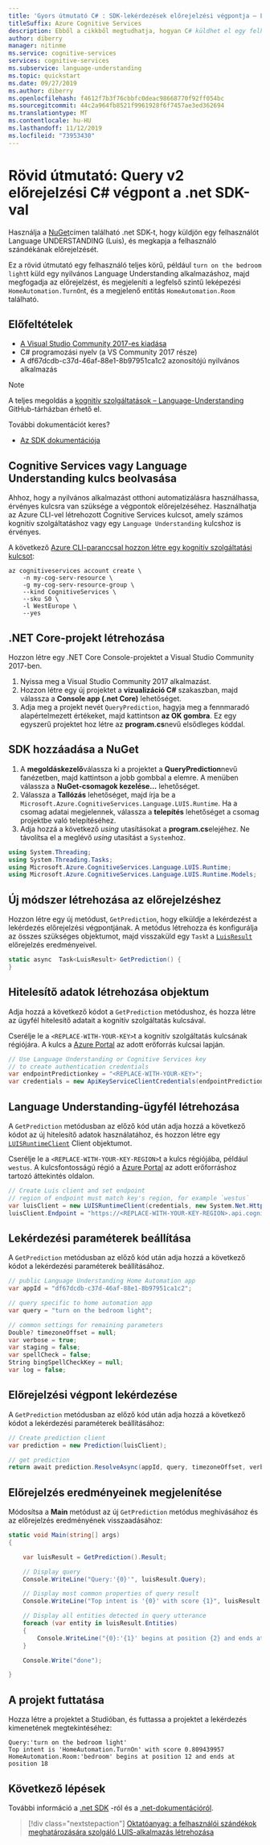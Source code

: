 ```yaml
---
title: 'Gyors útmutató C# : SDK-lekérdezések előrejelzési végpontja – Luis'
titleSuffix: Azure Cognitive Services
description: Ebből a cikkből megtudhatja, hogyan C# küldhet el egy felhasználót az Azure Cognitive Services Luis alkalmazásnak az SDK használatával, és hogyan kaphat előrejelzést.
author: diberry
manager: nitinme
ms.service: cognitive-services
services: cognitive-services
ms.subservice: language-understanding
ms.topic: quickstart
ms.date: 09/27/2019
ms.author: diberry
ms.openlocfilehash: f4612f7b3f76cbbfc0deac98668770f92ff054bc
ms.sourcegitcommit: 44c2a964fb8521f9961928f6f7457ae3ed362694
ms.translationtype: MT
ms.contentlocale: hu-HU
ms.lasthandoff: 11/12/2019
ms.locfileid: "73953430"
---
```

# <a name="quickstart-query-v2-prediction-endpoint-with-c-net-sdk"></a>Rövid útmutató: Query v2 előrejelzési C# végpont a .net SDK-val

Használja a [NuGet](https://www.nuget.org/packages/Microsoft.Azure.CognitiveServices.Language.LUIS.Runtime/)címen található .net SDK-t, hogy küldjön egy felhasználót Language UNDERSTANDING (Luis), és megkapja a felhasználó szándékának előrejelzését. 

Ez a rövid útmutató egy felhasználó teljes körű, például `turn on the bedroom light`t küld egy nyilvános Language Understanding alkalmazáshoz, majd megfogadja az előrejelzést, és megjeleníti a legfelső szintű leképezési `HomeAutomation.TurnOn`t, és a megjelenő entitás `HomeAutomation.Room` található. 

## <a name="prerequisites"></a>Előfeltételek

* [A Visual Studio Community 2017-es kiadása](https://visualstudio.microsoft.com/vs/community/)
* C# programozási nyelv (a VS Community 2017 része)
* A df67dcdb-c37d-46af-88e1-8b97951ca1c2 azonosítójú nyilvános alkalmazás

> [!Note]
> A teljes megoldás a [kognitív szolgáltatások – Language-Understanding](https://github.com/Azure-Samples/cognitive-services-language-understanding/tree/master/documentation-samples/sdk-quickstarts/c%23/UsePredictionRuntime) GitHub-tárházban érhető el.

További dokumentációt keres?

 * [Az SDK dokumentációja](https://docs.microsoft.com/dotnet/api/overview/azure/cognitiveservices/client/languageunderstanding?view=azure-dotnet)


## <a name="get-cognitive-services-or-language-understanding-key"></a>Cognitive Services vagy Language Understanding kulcs beolvasása

Ahhoz, hogy a nyilvános alkalmazást otthoni automatizálásra használhassa, érvényes kulcsra van szüksége a végpontok előrejelzéséhez. Használhatja az Azure CLI-vel létrehozott Cognitive Services kulcsot, amely számos kognitív szolgáltatáshoz vagy egy `Language Understanding` kulcshoz is érvényes. 

A következő [Azure CLI-paranccsal hozzon létre egy kognitív szolgáltatási kulcsot](https://docs.microsoft.com/cli/azure/cognitiveservices/account?view=azure-cli-latest#az-cognitiveservices-account-create):

```azurecli-interactive
az cognitiveservices account create \
    -n my-cog-serv-resource \
    -g my-cog-serv-resource-group \
    --kind CognitiveServices \
    --sku S0 \
    -l WestEurope \ 
    --yes
```

## <a name="create-net-core-project"></a>.NET Core-projekt létrehozása

Hozzon létre egy .NET Core Console-projektet a Visual Studio Community 2017-ben.

1. Nyissa meg a Visual Studio Community 2017 alkalmazást.
1. Hozzon létre egy új projektet a **vizualizáció C#**  szakaszban, majd válassza a **Console app (.net Core)** lehetőséget.
1. Adja meg a projekt nevét `QueryPrediction`, hagyja meg a fennmaradó alapértelmezett értékeket, majd kattintson **az OK gombra**.
    Ez egy egyszerű projektet hoz létre az **program.cs**nevű elsődleges kóddal.

## <a name="add-sdk-with-nuget"></a>SDK hozzáadása a NuGet

1. A **megoldáskezelő**válassza ki a projektet a **QueryPrediction**nevű fanézetben, majd kattintson a jobb gombbal a elemre. A menüben válassza a **NuGet-csomagok kezelése...** lehetőséget.
1. Válassza a **Tallózás** lehetőséget, majd írja be a `Microsoft.Azure.CognitiveServices.Language.LUIS.Runtime`. Ha a csomag adatai megjelennek, válassza a **telepítés** lehetőséget a csomag projektbe való telepítéséhez. 
1. Adja hozzá a következő _using_ utasításokat a **program.cs**elejéhez. Ne távolítsa el a meglévő _using_ utasítást a `System`hoz. 

```csharp
using System.Threading;
using System.Threading.Tasks;
using Microsoft.Azure.CognitiveServices.Language.LUIS.Runtime;
using Microsoft.Azure.CognitiveServices.Language.LUIS.Runtime.Models;
```

## <a name="create-a-new-method-for-the-prediction"></a>Új módszer létrehozása az előrejelzéshez

Hozzon létre egy új metódust, `GetPrediction`, hogy elküldje a lekérdezést a lekérdezés előrejelzési végpontjának. A metódus létrehozza és konfigurálja az összes szükséges objektumot, majd visszaküld egy `Task`t a [`LuisResult`](/python/api/azure-cognitiveservices-language-luis/azure.cognitiveservices.language.luis.runtime.models.luisresult) előrejelzés eredményeivel. 

```csharp
static async  Task<LuisResult> GetPrediction() {
}
```

## <a name="create-credentials-object"></a>Hitelesítő adatok létrehozása objektum

Adja hozzá a következő kódot a `GetPrediction` metódushoz, és hozza létre az ügyfél hitelesítő adatait a kognitív szolgáltatás kulcsával.

Cserélje le a `<REPLACE-WITH-YOUR-KEY>`t a kognitív szolgáltatás kulcsának régiójára. A kulcs a [Azure Portal](https://portal.azure.com) az adott erőforrás kulcsai lapján.

```csharp
// Use Language Understanding or Cognitive Services key
// to create authentication credentials
var endpointPredictionkey = "<REPLACE-WITH-YOUR-KEY>";
var credentials = new ApiKeyServiceClientCredentials(endpointPredictionkey);
```

## <a name="create-language-understanding-client"></a>Language Understanding-ügyfél létrehozása

A `GetPrediction` metódusban az előző kód után adja hozzá a következő kódot az új hitelesítő adatok használatához, és hozzon létre egy [`LUISRuntimeClient`](https://docs.microsoft.com/dotnet/api/microsoft.azure.cognitiveservices.language.luis.runtime.luisruntimeclient.-ctor?view=azure-dotnet#Microsoft_Azure_CognitiveServices_Language_LUIS_Runtime_LUISRuntimeClient__ctor_Microsoft_Rest_ServiceClientCredentials_System_Net_Http_DelegatingHandler___) Client objektumot. 

Cserélje le a `<REPLACE-WITH-YOUR-KEY-REGION>`t a kulcs régiójába, például `westus`. A kulcsfontosságú régió a [Azure Portal](https://portal.azure.com) az adott erőforráshoz tartozó áttekintés oldalon.

```csharp
// Create Luis client and set endpoint
// region of endpoint must match key's region, for example `westus`
var luisClient = new LUISRuntimeClient(credentials, new System.Net.Http.DelegatingHandler[] { });
luisClient.Endpoint = "https://<REPLACE-WITH-YOUR-KEY-REGION>.api.cognitive.microsoft.com";
```

## <a name="set-query-parameters"></a>Lekérdezési paraméterek beállítása

A `GetPrediction` metódusban az előző kód után adja hozzá a következő kódot a lekérdezési paraméterek beállításához.

```csharp
// public Language Understanding Home Automation app
var appId = "df67dcdb-c37d-46af-88e1-8b97951ca1c2";

// query specific to home automation app
var query = "turn on the bedroom light";

// common settings for remaining parameters
Double? timezoneOffset = null;
var verbose = true;
var staging = false;
var spellCheck = false;
String bingSpellCheckKey = null;
var log = false;
```

## <a name="query-prediction-endpoint"></a>Előrejelzési végpont lekérdezése

A `GetPrediction` metódusban az előző kód után adja hozzá a következő kódot a lekérdezési paraméterek beállításához:

```csharp
// Create prediction client
var prediction = new Prediction(luisClient);

// get prediction
return await prediction.ResolveAsync(appId, query, timezoneOffset, verbose, staging, spellCheck, bingSpellCheckKey, log, CancellationToken.None);
```

## <a name="display-prediction-results"></a>Előrejelzés eredményeinek megjelenítése

Módosítsa a **Main** metódust az új `GetPrediction` metódus meghívásához és az előrejelzés eredményének visszaadásához:

```csharp
static void Main(string[] args)
{

    var luisResult = GetPrediction().Result;

    // Display query
    Console.WriteLine("Query:'{0}'", luisResult.Query);

    // Display most common properties of query result
    Console.WriteLine("Top intent is '{0}' with score {1}", luisResult.TopScoringIntent.Intent,luisResult.TopScoringIntent.Score);

    // Display all entities detected in query utterance
    foreach (var entity in luisResult.Entities)
    {
        Console.WriteLine("{0}:'{1}' begins at position {2} and ends at position {3}", entity.Type, entity.Entity, entity.StartIndex, entity.EndIndex);
    }

    Console.Write("done");

}
```

## <a name="run-the-project"></a>A projekt futtatása

Hozza létre a projektet a Studióban, és futtassa a projektet a lekérdezés kimenetének megtekintéséhez:

```console
Query:'turn on the bedroom light'
Top intent is 'HomeAutomation.TurnOn' with score 0.809439957
HomeAutomation.Room:'bedroom' begins at position 12 and ends at position 18
```

## <a name="next-steps"></a>Következő lépések

További információ a [.net SDK](https://www.nuget.org/packages/Microsoft.Azure.CognitiveServices.Language.LUIS.Runtime/) -ról és a [.net-dokumentációról](https://docs.microsoft.com/dotnet/api/overview/azure/cognitiveservices/client/languageunderstanding?view=azure-dotnet). 

> [!div class="nextstepaction"] 
> [Oktatóanyag: a felhasználói szándékok meghatározására szolgáló LUIS-alkalmazás létrehozása](luis-quickstart-intents-only.md) 
